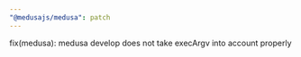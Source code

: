 ```yaml
---
"@medusajs/medusa": patch
---
```


fix(medusa): medusa develop does not take execArgv into account properly
